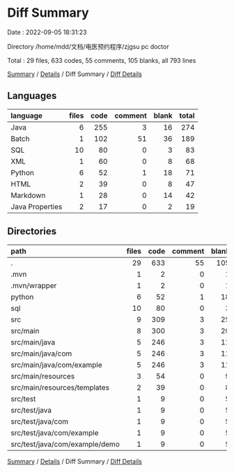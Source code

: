 # Diff Summary

Date : 2022-09-05 18:31:23

Directory /home/mdd/文档/电医预约程序/zjgsu pc doctor

Total : 29 files,  633 codes, 55 comments, 105 blanks, all 793 lines

[Summary](results.md) / [Details](details.md) / Diff Summary / [Diff Details](diff-details.md)

## Languages
| language | files | code | comment | blank | total |
| :--- | ---: | ---: | ---: | ---: | ---: |
| Java | 6 | 255 | 3 | 16 | 274 |
| Batch | 1 | 102 | 51 | 36 | 189 |
| SQL | 10 | 80 | 0 | 3 | 83 |
| XML | 1 | 60 | 0 | 8 | 68 |
| Python | 6 | 52 | 1 | 18 | 71 |
| HTML | 2 | 39 | 0 | 8 | 47 |
| Markdown | 1 | 28 | 0 | 14 | 42 |
| Java Properties | 2 | 17 | 0 | 2 | 19 |

## Directories
| path | files | code | comment | blank | total |
| :--- | ---: | ---: | ---: | ---: | ---: |
| . | 29 | 633 | 55 | 105 | 793 |
| .mvn | 1 | 2 | 0 | 1 | 3 |
| .mvn/wrapper | 1 | 2 | 0 | 1 | 3 |
| python | 6 | 52 | 1 | 18 | 71 |
| sql | 10 | 80 | 0 | 3 | 83 |
| src | 9 | 309 | 3 | 25 | 337 |
| src/main | 8 | 300 | 3 | 20 | 323 |
| src/main/java | 5 | 246 | 3 | 11 | 260 |
| src/main/java/com | 5 | 246 | 3 | 11 | 260 |
| src/main/java/com/example | 5 | 246 | 3 | 11 | 260 |
| src/main/resources | 3 | 54 | 0 | 9 | 63 |
| src/main/resources/templates | 2 | 39 | 0 | 8 | 47 |
| src/test | 1 | 9 | 0 | 5 | 14 |
| src/test/java | 1 | 9 | 0 | 5 | 14 |
| src/test/java/com | 1 | 9 | 0 | 5 | 14 |
| src/test/java/com/example | 1 | 9 | 0 | 5 | 14 |
| src/test/java/com/example/demo | 1 | 9 | 0 | 5 | 14 |

[Summary](results.md) / [Details](details.md) / Diff Summary / [Diff Details](diff-details.md)